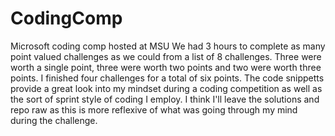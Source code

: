 # CodingComp
Microsoft coding comp hosted at MSU
We had 3 hours to complete as many point valued challenges as we could from a list of 8 challenges. Three were worth a single point, three were worth two points and two were worth three points. I finished four challenges for a total of six points. The code snippetts provide a great look into my mindset during a coding competition as well as the sort of sprint style of coding I employ. I think I'll leave the solutions and repo raw as this is more reflexive of what was going through my mind during the challenge.
